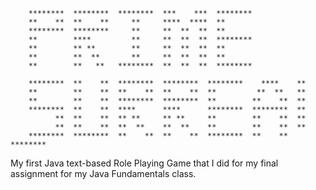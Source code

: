         ********  ********  ********  ***    ***  ********
        **    **  **    **     **     ****  ****  **     
        ********  ********     **     **  **  **  **     
        **        ****         **     **  **  **  ********
        **        ** **        **     **  **  **  **     
        **        **  **       **     **  **  **  **     
        **        **   **   ********  **  **  **  ********
        
        ********  **    **  ********  ********  ********    ****    **
        **        **    **  **    **  **    **  **         **  **   **
        **        **    **  ********  ********  **        **    **  **
        ********  **    **  ****      ****      ********  ********  **
              **  **    **  ** **     ** **     **        **    **  **
              **  **    **  **  **    **  **    **        **    **  **
        ********  ********  **    **  **    **  ********  **    **  ********
        
        
My first Java text-based Role Playing Game that I did for my final assignment for my Java Fundamentals class.
